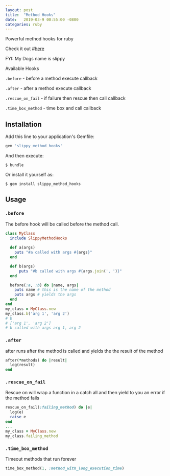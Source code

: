 ```yaml
---
layout: post
title:  "Method Hooks"
date:   2019-03-9 00:55:00 -0800
categories: ruby
---
```


Powerful method hooks for ruby

Check it out #[here](https://github.com/guckin/slippy_method_hooks)

FYI: My Dogs name is slippy

Available Hooks 

`.before` - before a method execute callback 

`.after` - after a method execute callback

`.rescue_on_fail` - if failure then rescue then call callback

`.time_box_method` - time box and call callback


## Installation

Add this line to your application's Gemfile:

```ruby
gem 'slippy_method_hooks'
```

And then execute:

    $ bundle

Or install it yourself as:

    $ gem install slippy_method_hooks

## Usage

###  `.before`
The before hook will be called before the method call.
```ruby
class MyClass
  include SlippyMethodHooks
  
  def a(args)
    puts "#a called with args #{args}"
  end

  def b(args)
      puts "#b called with args #{args.join(', ')}"
  end

  before(:a, :b) do |name, args|
    puts name # this is the name of the method
    puts args # yields the args 
  end
end
my_class = MyClass.new
my_class.b('arg 1', 'arg 2')
# b
# ['arg 1', 'arg 2']
# b called with args arg 1, arg 2
```
 

### `.after`
after runs after the method is called and yields the the result of
the method
```ruby
after(*methods) do |result|
  log(result)
end
```

### `.rescue_on_fail`

Rescue on will wrap a function in a catch all and then yield to you an error if the method fails
```ruby
rescue_on_fail(:failing_method) do |e|
  log(e)
  raise e
end
...
my_class = MyClass.new
my_class.failing_method
```

### `.time_box_method`

Timeout methods that run forever
```ruby
time_box_method(1, :method_with_long_execution_time)
```
